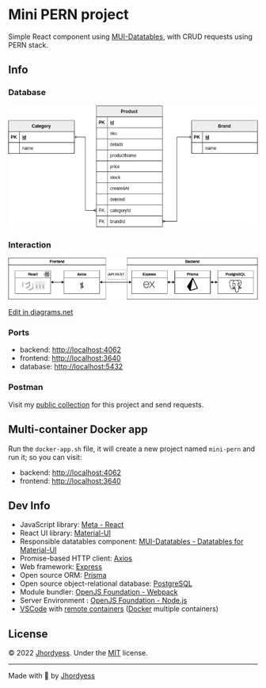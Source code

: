 # Mini PERN project

Simple React component using [MUI-Datatables](https://github.com/gregnb/mui-datatables), with CRUD requests using PERN stack.

## Info

### Database

![Logical model](/database/logical_model.drawio.png)

### Interaction

![Interaction](/interaction.drawio.png)

<a href="https://app.diagrams.net/#Uhttps%3A%2F%2Fgithub.com%2Fjhordyess%2Fmini-pern%2Fraw%2Fmain%2Finteraction.drawio.png" target="_blank">Edit in diagrams.net</a>

### Ports

- backend: <http://localhost:4062>
- frontend: <http://localhost:3640>
- database: <http://localhost:5432>

### Postman

Visit my [public collection](https://postman.com/jhordyess/workspace/mini-pern/documentation/20955361-cbb1019b-d7d1-4b8d-9b86-384d48f171fa) for this project and send requests.

## Multi-container Docker app

Run the `docker-app.sh` file, it will create a new project named `mini-pern` and run it; so you can visit:

- backend: <http://localhost:4062>
- frontend: <http://localhost:3640>

## Dev Info

- JavaScript library: [Meta - React](https://reactjs.org/)
- React UI library: [Material-UI](https://mui.com/)
- Responsible datatables component: [MUI-Datatables - Datatables for Material-UI](https://github.com/gregnb/mui-datatables)
- Promise-based HTTP client: [Axios](https://axios-http.com/)
- Web framework: [Express](http://expressjs.com/)
- Open source ORM: [Prisma](https://www.prisma.io/)
- Open source object-relational database: [PostgreSQL](https://www.postgresql.org/)
- Module bundler: [OpenJS Foundation - Webpack](https://webpack.js.org/)
- Server Environment : [OpenJS Foundation - Node.js](https://nodejs.org/)
- [VSCode](https://code.visualstudio.com/) with [remote containers](https://code.visualstudio.com/docs/remote/containers) ([Docker](https://www.docker.com/) multiple containers)

## License

© 2022 [Jhordyess](https://github.com/jhordyess). Under the [MIT](https://choosealicense.com/licenses/mit/) license.

---

Made with 💪 by [Jhordyess](https://www.jhordyess.com/)
